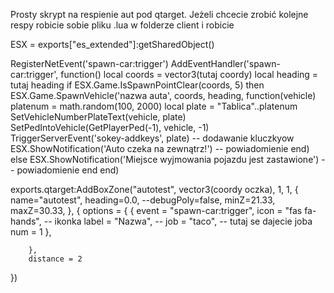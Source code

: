 Prosty skrypt na respienie aut pod qtarget. Jeżeli chcecie zrobić kolejne respy robicie sobie pliku .lua w folderze client i robicie

ESX = exports["es_extended"]:getSharedObject()

RegisterNetEvent('spawn-car:trigger')
AddEventHandler('spawn-car:trigger', function()
	local coords = vector3(tutaj coordy)
	local heading = tutaj heading
	if ESX.Game.IsSpawnPointClear(coords, 5) then
	ESX.Game.SpawnVehicle('nazwa auta', coords, heading, function(vehicle)
	platenum = math.random(100, 2000)
	local plate =  "Tablica"..platenum
	SetVehicleNumberPlateText(vehicle, plate)
	SetPedIntoVehicle(GetPlayerPed(-1), vehicle, -1)
    TriggerServerEvent('sokey-addkeys', plate) -- dodawanie kluczkyow
        ESX.ShowNotification('Auto czeka na zewnątrz!') -- powiadomienie
    end)
else
	ESX.ShowNotification('Miejsce wyjmowania pojazdu jest zastawione') -- powiadomienie
end
end)


exports.qtarget:AddBoxZone("autotest", vector3(coordy oczka), 1, 1, {
	name="autotest",
	heading=0.0,
	--debugPoly=false,
	minZ=21.33,
	maxZ=30.33,
	}, {
		options = {
			{
				event = "spawn-car:trigger",
				icon = "fas fa-hands", -- ikonka
				label = "Nazwa",
				-- job = "taco", -- tutaj se dajecie joba
                num = 1
			},
			
		},
		distance = 2
})
